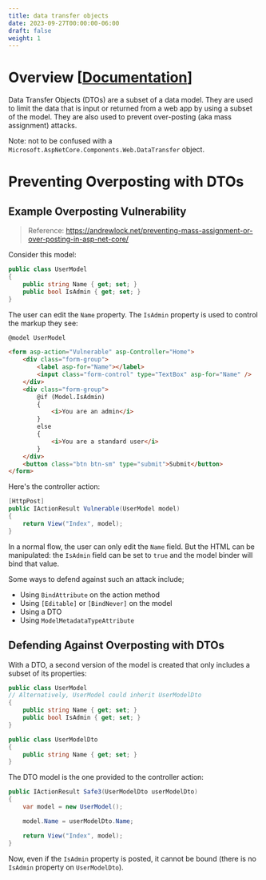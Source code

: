 ```yaml
---
title: data transfer objects
date: 2023-09-27T00:00:00-06:00
draft: false
weight: 1
---
```


# Overview [[Documentation](https://learn.microsoft.com/en-us/aspnet/core/tutorials/first-web-api?view=aspnetcore-7.0&tabs=visual-studio#prevent-over-posting)]  

Data Transfer Objects (DTOs) are a subset of a data model. They are used to limit the data that is input or returned from a web app by using a subset of the model. They are also used to prevent over-posting (aka mass assignment) attacks.

Note: not to be confused with a `Microsoft.AspNetCore.Components.Web.DataTransfer` object.

# Preventing Overposting with DTOs
## Example Overposting Vulnerability
> Reference: https://andrewlock.net/preventing-mass-assignment-or-over-posting-in-asp-net-core/

Consider this model:
```cs
public class UserModel
{
    public string Name { get; set; }
    public bool IsAdmin { get; set; }
}
```

The user can edit the `Name` property. The `IsAdmin` property is used to control the markup they see:
```html
@model UserModel

<form asp-action="Vulnerable" asp-Controller="Home">
    <div class="form-group">
        <label asp-for="Name"></label>
        <input class="form-control" type="TextBox" asp-for="Name" />
    </div>
    <div class="form-group">
        @if (Model.IsAdmin)
        {
            <i>You are an admin</i>
        }
        else
        {
            <i>You are a standard user</i>
        }
    </div>
    <button class="btn btn-sm" type="submit">Submit</button>
</form>
```

Here's the controller action:
```cs
[HttpPost]
public IActionResult Vulnerable(UserModel model)
{
    return View("Index", model);
}
```

In a normal flow, the user can only edit the `Name` field. But the HTML can be manipulated: the `IsAdmin` field can be set to `true` and the model binder will bind that value.

Some ways to defend against such an attack include;
* Using `BindAttribute` on the action method
* Using `[Editable]` or `[BindNever]` on the model
* Using a DTO
* Using `ModelMetadataTypeAttribute`

## Defending Against Overposting with DTOs
With a DTO, a second version of the model is created that only includes a subset of its properties:
```cs
public class UserModel
// Alternatively, UserModel could inherit UserModelDto
{
    public string Name { get; set; }
    public bool IsAdmin { get; set; }
}

public class UserModelDto 
{
    public string Name { get; set; }
}
```

The DTO model is the one provided to the controller action:
```cs
public IActionResult Safe3(UserModelDto userModelDto)
{
    var model = new UserModel();

    model.Name = userModelDto.Name;

    return View("Index", model);
}
```

Now, even if the `IsAdmin` property is posted, it cannot be bound (there is no `IsAdmin` property on `UserModelDto`).